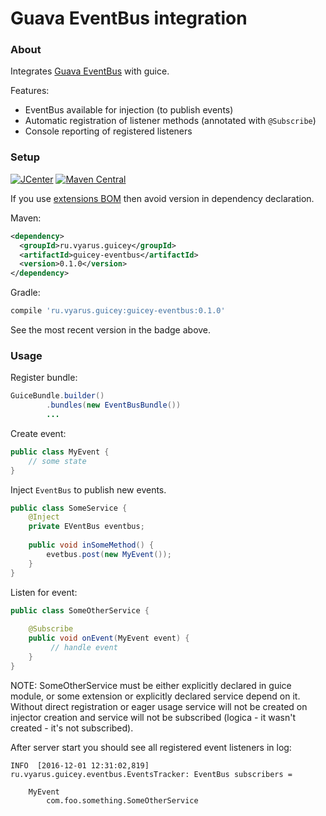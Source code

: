 # Guava EventBus integration

### About

Integrates [Guava EventBus](https://github.com/google/guava/wiki/EventBusExplained) with guice.
 
Features:

* EventBus available for injection (to publish events)
* Automatic registration of listener methods (annotated with `@Subscribe`)
* Console reporting of registered listeners
 
### Setup

[![JCenter](https://img.shields.io/bintray/v/vyarus/xvik/dropwizard-guicey-ext.svg?label=jcenter)](https://bintray.com/vyarus/xvik/dropwizard-guicey-ext/_latestVersion)
[![Maven Central](https://img.shields.io/maven-central/v/ru.vyarus.guicey/guicey-eventbus.svg?style=flat)](https://maven-badges.herokuapp.com/maven-central/ru.vyarus.guicey/guicey-eventbus)

If you use [extensions BOM](../guicey-bom) then avoid version in dependency declaration. 

Maven:

```xml
<dependency>
  <groupId>ru.vyarus.guicey</groupId>
  <artifactId>guicey-eventbus</artifactId>
  <version>0.1.0</version>
</dependency>
```

Gradle:

```groovy
compile 'ru.vyarus.guicey:guicey-eventbus:0.1.0'
```

See the most recent version in the badge above.

### Usage

Register bundle:

```java
GuiceBundle.builder()        
        .bundles(new EventBusBundle())
        ...
```

Create event:

```java
public class MyEvent {
    // some state
}
```

Inject `EventBus` to publish new events.

```java
public class SomeService {
    @Inject
    private EVentBus eventbus;    
    
    public void inSomeMethod() {
        evetbus.post(new MyEvent());
    }
}
```

Listen for event:

```java
public class SomeOtherService {
    
    @Subscribe
    public void onEvent(MyEvent event) {
         // handle event   
    }
}
```

NOTE: SomeOtherService must be either explicitly declared in guice module, or some
extension or explicitly declared service depend on it. Without direct registration or eager usage
service will not be created on injector creation and service will not be subscribed (logica - it wasn't created - it's not subscribed).

After server start you should see all registered event listeners in log:

```
INFO  [2016-12-01 12:31:02,819] ru.vyarus.guicey.eventbus.EventsTracker: EventBus subscribers = 

    MyEvent
        com.foo.something.SomeOtherService        

```